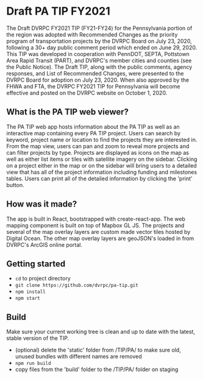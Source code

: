 # Draft PA TIP FY2021
The Draft DVRPC FY2021 TIP (FY21-FY24) for the Pennsylvania portion of the region was adopted with Recommended Changes as the priority program of transportation projects by the DVRPC Board on July 23, 2020, following a 30+ day public comment period which ended on June 29, 2020. This TIP was developed in cooperation with PennDOT, SEPTA, Pottstown Area Rapid Transit (PART), and DVRPC's member cities and counties (see the Public Notice). The Draft TIP, along with the public comments, agency responses, and List of Recommended Changes, were presented to the DVRPC Board for adoption on July 23, 2020. When also approved by the FHWA and FTA, the DVRPC FY2021 TIP for Pennsylvania will become effective and posted on the DVRPC website on October 1, 2020.

## What is the PA TIP web viewer?
The PA TIP web app hosts information about the PA TIP as well as an interactive map containing every PA TIP project. Users can search by keyword, project name or location to find the projects they are interested in. From the map view, users can pan and zoom to reveal more projects and can filter projects by type. Projects are displayed as icons on the map as well as either list items or tiles with satellite imagery on the sidebar. Clicking on a project either in the map or on the sidebar will bring users to a detailed view that has all of the project information including funding and milestones tables. Users can print all of the detailed information by clicking the 'print' button.

## How was it made?
The app is built in React, bootstrapped with create-react-app. The web mapping component is built on top of Mapbox GL JS. The projects and several of the map overlay layers are custom made vector tiles hosted by Digital Ocean. The other map overlay layers are geoJSON's loaded in from DVRPC's ArcGIS online portal.

## Getting started
- `cd` to project directory
- `git clone https://github.com/dvrpc/pa-tip.git`
- `npm install`
- `npm start`

## Build
Make sure your current working tree is clean and up to date with the latest, stable version of the TIP.
- (optional) delete the 'static' folder from /TIP/PA/ to make sure old, unused bundles with different names are removed
- `npm run build`
- copy files from the 'build' folder to the /TIP/PA/ folder on staging